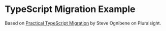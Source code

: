 # TypeScript Migration Example

Based on [Practical TypeScript Migration](https://app.pluralsight.com/library/courses/typescript-practical-migration/table-of-contents) by Steve Ognibene on Pluralsight.
